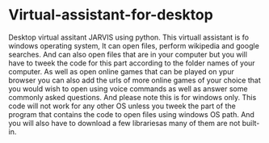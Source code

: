 # Virtual-assistant-for-desktop

Desktop virtual assitant JARVIS using python.
This virtuall assistant is fo windows operating system, It can open files, perform wikipedia and google searches.
And can also open files that are in your computer but you will have to tweek the code for this part according to the folder names of your computer. As well as open online games that can be played on ypur browser you can also add the urls of more online games of your choice that you would wish to open using voice commands as well as answer some commonly  asked questions.
And please note this is for windows only. This code will not work for any other OS unless you tweek the part of the program that contains the code to open files using windows OS path. And you will also have to download a few librariesas many of them are not built-in.      

